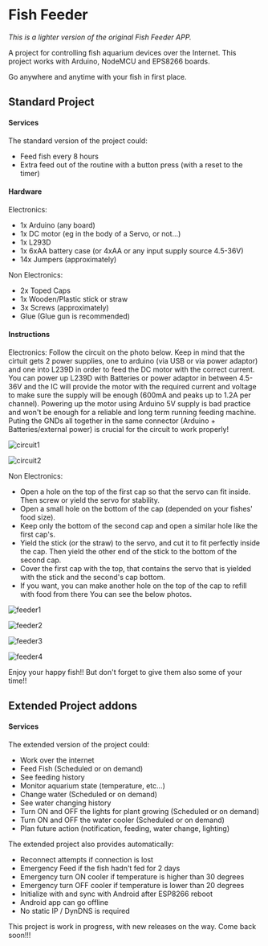 
# Fish Feeder

*This is a lighter version of the original Fish Feeder APP.*

A project for controlling fish aquarium devices over the Internet.
This project works with Arduino, NodeMCU and EPS8266 boards.

Go anywhere and anytime with your fish in first place.

## Standard Project

#### Services

The standard version of the project could:
- Feed fish every 8 hours
- Extra feed out of the routine with a button press (with a reset to the timer)
 
#### Hardware

Electronics:
- 1x Arduino (any board)
- 1x DC motor (eg in the body of a Servo, or not...)
- 1x L293D
- 1x 6xAA battery case (or 4xAA or any input supply source 4.5-36V)
- 14x Jumpers (approximately) 

Non Electronics:
- 2x Toped Caps
- 1x Wooden/Plastic stick or straw
- 3x Screws (approximately)
- Glue (Glue gun is recommended)

#### Instructions
Electronics:
Follow the circuit on the photo below. Keep in mind that the cirtuit gets 2 power supplies, one to arduino (via USB or via power adaptor) and one into L239D in order to feed the DC motor with the correct current. 
You can power up L239D with Batteries or power adaptor in between 4.5-36V and the IC will provide the motor with the required current and voltage to make sure the supply will be enough (600mA and peaks up to 1.2A per channel).
Powering up the motor using Arduino 5V supply is bad practice and won't be enough for a reliable and long term running feeding machine. 
Puting the GNDs all together in the same connector (Arduino + Batteries/external power) is crucial for the circuit to work properly!

![circuit1](https://github.com/bronzeRaf/HomeAutomations/blob/main/FeederLightProject/FishFeederLight/assets/circuit.png)

![circuit2](https://github.com/bronzeRaf/HomeAutomations/blob/main/FeederLightProject/FishFeederLight/assets/5.jpg)

 Non Electronics:
- Open a hole on the top of the first cap so that the servo can fit inside. Then screw or yield the servo for stability.
- Open a small hole on the bottom of the cap (depended on your fishes' food size).
- Keep only the bottom of the second cap and open a similar hole like the first cap's.
- Yield the stick (or the straw) to the servo, and cut it to fit perfectly inside the cap. Then yield the other end of the stick to the bottom of the second cap.
- Cover the first cap with the top, that contains the servo that is yielded with the stick and the second's cap bottom.
- If you want, you can make another hole on the top of the cap to refill with food from there 
You can see the below photos. 

![feeder1](https://github.com/bronzeRaf/HomeAutomations/blob/main/FeederProject/FishFeeder/assets/1.jpg)

![feeder2](https://github.com/bronzeRaf/HomeAutomations/blob/main/FeederProject/FishFeeder/assets/2.jpg)

![feeder3](https://github.com/bronzeRaf/HomeAutomations/blob/main/FeederProject/FishFeeder/assets/3.jpg)

![feeder4](https://github.com/bronzeRaf/HomeAutomations/blob/main/FeederProject/FishFeeder/assets/4.jpg)

Enjoy your happy fish!! But don't forget to give them also some of your time!!

## Extended Project addons

#### Services

The extended version of the project could:
- Work over the internet
- Feed Fish (Scheduled or on demand)
- See feeding history
- Monitor aquarium state (temperature, etc...)
- Change water (Scheduled or on demand)
- See water changing history
- Turn ON and OFF the lights for plant growing (Scheduled or on demand)
- Turn ON and OFF the water cooler (Scheduled or on demand)
- Plan future action (notification, feeding, water change, lighting)

The extended project also provides automatically:
- Reconnect attempts if connection is lost
- Emergency Feed if the fish hadn't fed for 2 days
- Emergency turn ON cooler if temperature is higher than 30 degrees
- Emergency turn OFF cooler if temperature is lower than 20 degrees
- Initialize with and sync with Android after ESP8266 reboot
- Android app can go offline
- No static IP / DynDNS is required

This project is work in progress, with new releases on the way.
Come back soon!!!